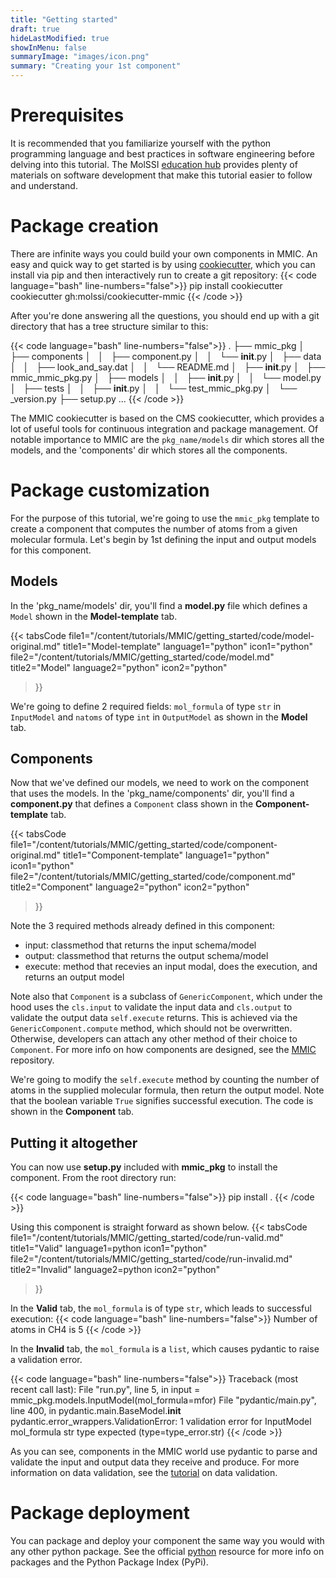 ```yaml
---
title: "Getting started"
draft: true
hideLastModified: true
showInMenu: false
summaryImage: "images/icon.png"
summary: "Creating your 1st component"
---
```


# Prerequisites

It is recommended that you familiarize yourself with the python programming language and best practices in software engineering before delving into this tutorial.
The MolSSI [education hub](http://education.molssi.org/resources.html) provides plenty of materials on software development that make this tutorial easier to follow
and understand.

# Package creation

There are infinite ways you could build your own components in MMIC. An easy and quick way to get started is by using
[cookiecutter](https://github.com/cookiecutter/cookiecutter), which you can install via pip and then interactively run to create a git repository:
{{< code language="bash" line-numbers="false">}}
pip install cookiecutter
cookiecutter gh:molssi/cookiecutter-mmic
{{< /code >}}

After you're done answering all the questions, you should end up with a git directory that has a tree structure similar to this:

{{< code language="bash" line-numbers="false">}}
.
├── mmic_pkg
│   ├── components
│   │   ├── component.py
│   │   └── __init__.py
│   ├── data
│   │   ├── look_and_say.dat
│   │   └── README.md
│   ├── __init__.py
│   ├── mmic_mmic_pkg.py
│   ├── models
│   │   ├── __init__.py
│   │   └── model.py
│   ├── tests
│   │   ├── __init__.py
│   │   └── test_mmic_pkg.py
│   └── _version.py
├── setup.py
...
{{< /code >}}

The MMIC cookiecutter is based on the CMS cookiecutter, which provides a lot of useful tools for continuous integration and package management. Of notable importance to MMIC are the 
`pkg_name/models` dir which stores all the models, and the 'components' dir which stores all the components.

# Package customization
For the purpose of this tutorial, we're going to use the `mmic_pkg` template to create a component that computes the number of atoms from a given molecular formula. 
Let's begin by 1st defining the input and output models for this component.

## Models
In the 'pkg_name/models' dir, you'll find a **model.py** file which defines a `Model` shown in the **Model-template** tab.

{{< tabsCode
    file1="/content/tutorials/MMIC/getting_started/code/model-original.md" title1="Model-template" language1="python" icon1="python"
    file2="/content/tutorials/MMIC/getting_started/code/model.md" title2="Model" language2="python" icon2="python"
>}}

We're going to define 2 required fields: `mol_formula` of type `str` in `InputModel` and `natoms` of type `int` in `OutputModel` as shown in the **Model** tab.
 
## Components

Now that we've defined our models, we need to work on the component that uses the models. 
In the 'pkg_name/components' dir, you'll find a **component.py** that defines a `Component` class shown in the **Component-template** tab.

{{< tabsCode
    file1="/content/tutorials/MMIC/getting_started/code/component-original.md" title1="Component-template" language1="python" icon1="python"
    file2="/content/tutorials/MMIC/getting_started/code/component.md" title2="Component" language2="python" icon2="python"
>}}

Note the 3 required methods already defined in this component:
- input: classmethod that returns the input schema/model
- output: classmethod that returns the output schema/model
- execute: method that recevies an input modal, does the execution, and returns an output model 

Note also that `Component` is a subclass of `GenericComponent`, which under the hood uses the `cls.input` to validate the input data and `cls.output` to validate the
output data `self.execute` returns. This is achieved via the `GenericComponent.compute` method, which should not be overwritten. Otherwise, developers can attach any other 
method of their choice to `Component`. For more info on how components are designed, see the [MMIC](https://github.com/MolSSI/mmic) repository.

We're going to modify the `self.execute` method by counting the number of atoms in the supplied molecular formula, then return the output model. Note that the boolean variable `True` 
signifies successful execution. The code is shown in the **Component** tab.

## Putting it altogether

You can now use **setup.py** included with **mmic_pkg** to install the component. From the root directory run:

{{< code language="bash" line-numbers="false">}}
pip install .
{{< /code >}}

Using this component is straight forward as shown below.
{{< tabsCode
    file1="/content/tutorials/MMIC/getting_started/code/run-valid.md" title1="Valid" language1=python icon1="python"
    file2="/content/tutorials/MMIC/getting_started/code/run-invalid.md" title2="Invalid" language2=python icon2="python"
>}}

In the **Valid** tab, the `mol_formula` is of type `str`, which leads to successful execution:
{{< code language="bash" line-numbers="false">}}
  Number of atoms in CH4 is 5
{{< /code >}}

In the **Invalid** tab, the `mol_formula` is a `list`, which causes pydantic to raise a validation error.

{{< code language="bash" line-numbers="false">}}
  Traceback (most recent call last):
  File "run.py", line 5, in <module>
    input = mmic_pkg.models.InputModel(mol_formula=mfor)
  File "pydantic/main.py", line 400, in pydantic.main.BaseModel.__init__
pydantic.error_wrappers.ValidationError: 1 validation error for InputModel
mol_formula
  str type expected (type=type_error.str)
{{< /code >}}

As you can see, components in the MMIC world use pydantic to parse and validate the input and output data they receive and produce. For more information on data validation, see the [tutorial](/tutorials/data_validation/) on data validation.

# Package deployment

You can package and deploy your component the same way you would with any other python package. See the official [python](http://packaging.python.org) resource for more info on packages and the 
Python Package Index (PyPi).
